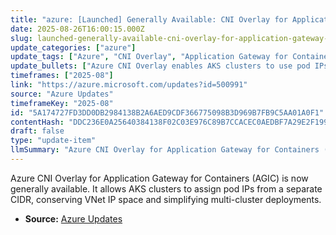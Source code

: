 ```yaml
---
title: "azure: [Launched] Generally Available: CNI Overlay for Application Gateway for Containers and AGIC"
date: 2025-08-26T16:00:15.000Z
slug: launched-generally-available-cni-overlay-for-application-gateway-for-containers-and-agic
update_categories: ["azure"]
update_tags: ["Azure", "CNI Overlay", "Application Gateway for Containers", "AGIC", "AKS", "Networking", "General Availability"]
update_bullets: ["Azure CNI Overlay enables AKS clusters to use pod IPs from a separate CIDR block.", "This conserves VNet IP address space and simplifies multi-cluster deployments.", "The feature is integrated with Application Gateway for Containers (AGIC).", "The capability is now generally available for production use."]
timeframes: ["2025-08"]
link: "https://azure.microsoft.com/updates?id=500991"
source: "Azure Updates"
timeframeKey: "2025-08"
id: "5A174727FD3DD0DB2984138B2A6AED9CDF366775098B3D969B7FB9C5AA01A0F1"
contentHash: "DDC236E0A25640384138F02C03E976C89B7CCACEC0AEDBF7A29E2F199C78E3F8"
draft: false
type: "update-item"
llmSummary: "Azure CNI Overlay for Application Gateway for Containers (AGIC) is now generally available. It allows AKS clusters to assign pod IPs from a separate CIDR, conserving VNet IP space and simplifying multi-cluster deployments."
---
```


Azure CNI Overlay for Application Gateway for Containers (AGIC) is now generally available. It allows AKS clusters to assign pod IPs from a separate CIDR, conserving VNet IP space and simplifying multi-cluster deployments.

- **Source:** [Azure Updates](https://azure.microsoft.com/updates?id=500991)
